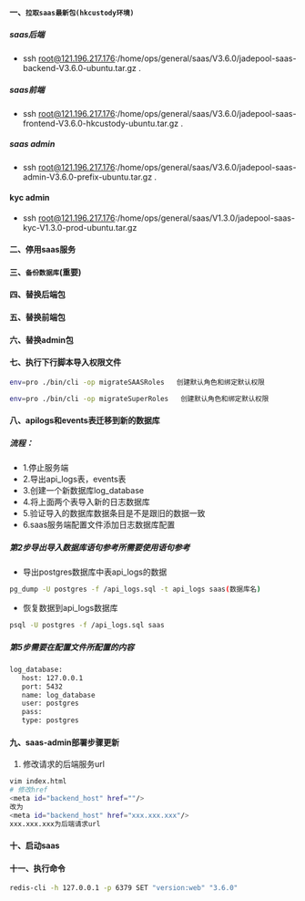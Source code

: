 #### 一、`拉取saas最新包(hkcustody环境)`
##### saas后端
- ssh root@121.196.217.176:/home/ops/general/saas/V3.6.0/jadepool-saas-backend-V3.6.0-ubuntu.tar.gz .
##### saas前端
- ssh root@121.196.217.176:/home/ops/general/saas/V3.6.0/jadepool-saas-frontend-V3.6.0-hkcustody-ubuntu.tar.gz .
##### saas admin
- ssh root@121.196.217.176:/home/ops/general/saas/V3.6.0/jadepool-saas-admin-V3.6.0-prefix-ubuntu.tar.gz .
####  kyc admin
- ssh root@121.196.217.176:/home/ops/general/saas/V1.3.0/jadepool-saas-kyc-V1.3.0-prod-ubuntu.tar.gz
#### 二、停用saas服务
#### 三、`备份数据库`(重要)
#### 四、替换后端包
#### 五、替换前端包
#### 六、替换admin包
#### 七、执行下行脚本导入权限文件
```bash
env=pro ./bin/cli -op migrateSAASRoles   创建默认角色和绑定默认权限
```
```bash
env=pro ./bin/cli -op migrateSuperRoles   创建默认角色和绑定默认权限
```
#### 八、apilogs和events表迁移到新的数据库
##### 流程：

- 1.停止服务端
- 2.导出api_logs表，events表
- 3.创建一个新数据库log_database
- 4.将上面两个表导入新的日志数据库
- 5.验证导入的数据库数据条目是不是跟旧的数据一致
- 6.saas服务端配置文件添加日志数据库配置

##### 第2步导出导入数据库语句参考所需要使用语句参考
- 导出postgres数据库中表api_logs的数据
```bash
pg_dump -U postgres -f /api_logs.sql -t api_logs saas(数据库名)
```
- 恢复数据到api_logs数据库
```bash
psql -U postgres -f /api_logs.sql saas
```
##### 第5步需要在配置文件所配置的内容
```bash
log_database:
   host: 127.0.0.1
   port: 5432
   name: log_database
   user: postgres
   pass: 
   type: postgres
 ````

 #### 九、saas-admin部署步骤更新

1. 修改请求的后端服务url
```bash
vim index.html
# 修改href
<meta id="backend_host" href=""/>
改为
<meta id="backend_host" href="xxx.xxx.xxx"/>
xxx.xxx.xxx为后端请求url
```

#### 十、启动saas
#### 十一、执行命令
 ```bash
 redis-cli -h 127.0.0.1 -p 6379 SET "version:web" "3.6.0"
 ```
